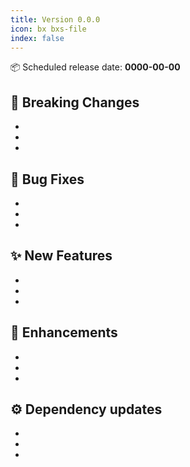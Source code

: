 ```yaml
---
title: Version 0.0.0
icon: bx bxs-file
index: false
---
```


:package: Scheduled release date: **0000-00-00**

## :rotating_light: Breaking Changes

-
-
-

## :bug: Bug Fixes

-
-
-

## :sparkles: New Features

-
-
-

## :rocket: Enhancements

-
-
-

## :gear: Dependency updates

-
-
-

